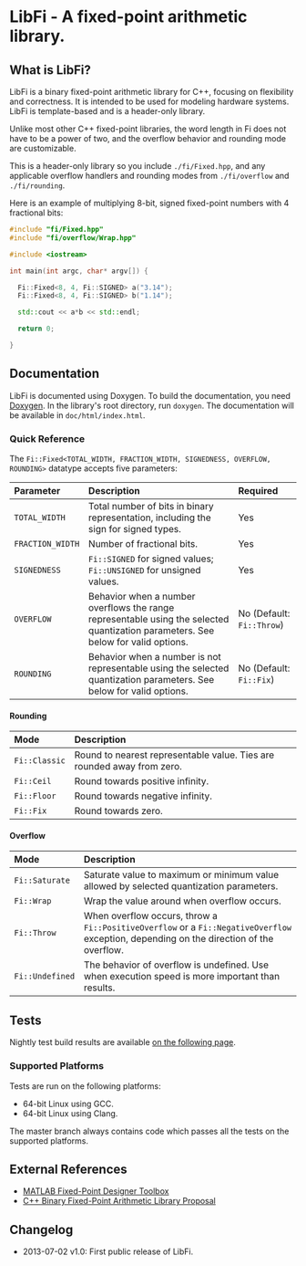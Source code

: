 # LibFi - A fixed-point arithmetic library.

## What is LibFi?

LibFi is a binary fixed-point arithmetic library for C++, focusing on flexibility and correctness. It is intended to be used for modeling hardware systems. LibFi is template-based and is a header-only library.

Unlike most other C++ fixed-point libraries, the word length in Fi does not have to be a power of two, and the overflow behavior and rounding mode are customizable.

This is a header-only library so you include `./fi/Fixed.hpp`, and any applicable overflow handlers and rounding modes from `./fi/overflow` and `./fi/rounding`.

Here is an example of multiplying 8-bit, signed fixed-point numbers with 4 fractional bits:
```cpp
#include "fi/Fixed.hpp"
#include "fi/overflow/Wrap.hpp"

#include <iostream>

int main(int argc, char* argv[]) {

  Fi::Fixed<8, 4, Fi::SIGNED> a("3.14");
  Fi::Fixed<8, 4, Fi::SIGNED> b("1.14");

  std::cout << a*b << std::endl;

  return 0;

}
```

## Documentation
LibFi is documented using Doxygen. To build the documentation, you need [Doxygen](http://www.doxygen.org). In the library's root directory, run `doxygen`. The documentation will be available in `doc/html/index.html`.

### Quick Reference
The `Fi::Fixed<TOTAL_WIDTH, FRACTION_WIDTH, SIGNEDNESS, OVERFLOW, ROUNDING>` datatype accepts five parameters: 

| Parameter | Description | Required |
|:------------|:------------|:------------|
| `TOTAL_WIDTH` | Total number of bits in binary representation, including the sign for signed types. | Yes |
| `FRACTION_WIDTH`  | Number of fractional bits. | Yes |
| `SIGNEDNESS`  | `Fi::SIGNED` for signed values; `Fi::UNSIGNED` for unsigned values. | Yes |
| `OVERFLOW`    | Behavior when a number overflows the range representable using the selected quantization parameters. See below for valid options. | No (Default: `Fi::Throw`) |
| `ROUNDING`    | Behavior when a number is not representable using the selected quantization parameters. See below for valid options. | No (Default: `Fi::Fix`) |

#### Rounding

| Mode | Description |
|:------------|:------------|
| `Fi::Classic` | Round to nearest representable value. Ties are rounded away from zero. |
| `Fi::Ceil`    | Round towards positive infinity. |
| `Fi::Floor`   | Round towards negative infinity. |
| `Fi::Fix`     | Round towards zero. |

#### Overflow

| Mode | Description |
|:------------|:------------|
| `Fi::Saturate`  | Saturate value to maximum or minimum value allowed by selected quantization parameters. |
| `Fi::Wrap`      | Wrap the value around when overflow occurs. |
| `Fi::Throw`     | When overflow occurs, throw a `Fi::PositiveOverflow` or a `Fi::NegativeOverflow` exception, depending on the direction of the overflow. |
| `Fi::Undefined` | The behavior of overflow is undefined. Use when execution speed is more important than results. |
 
## Tests
Nightly test build results are available [on the following page](http://my.cdash.org/index.php?project=LibFi).

### Supported Platforms
Tests are run on the following platforms:
* 64-bit Linux using GCC.
* 64-bit Linux using Clang.

The master branch always contains code which passes all the tests on the supported platforms.

## External References
* [MATLAB Fixed-Point Designer Toolbox](http://www.mathworks.com/help/fixedpoint/ref/_f46184.html)
* [C++ Binary Fixed-Point Arithmetic Library Proposal](http://www.open-std.org/jtc1/sc22/wg21/docs/papers/2012/n3352.html)

## Changelog
* 2013-07-02 v1.0: First public release of LibFi.
